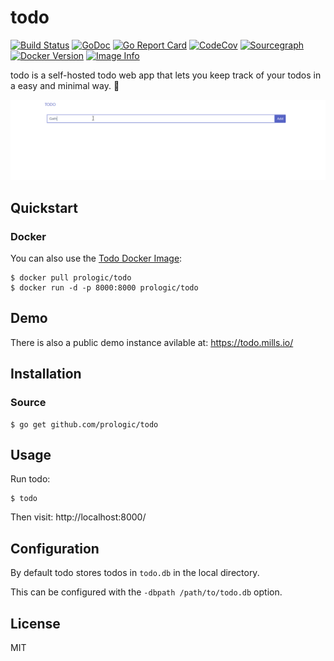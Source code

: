 # todo
[![Build Status](https://cloud.drone.io/api/badges/prologic/todo/status.svg)](https://cloud.drone.io/prologic/todo)
[![GoDoc](https://godoc.org/github.com/prologic/todo?status.svg)](https://godoc.org/github.com/prologic/todo)
[![Go Report Card](https://goreportcard.com/badge/github.com/prologic/todo)](https://goreportcard.com/report/github.com/prologic/todo)
[![CodeCov](https://codecov.io/gh/prologic/todo/branch/master/graph/badge.svg)](https://codecov.io/gh/prologic/todo)
[![Sourcegraph](https://sourcegraph.com/github.com/prologic/msgbus/-/badge.svg)](https://sourcegraph.com/github.com/prologic/msgbus?badge)
[![Docker Version](https://images.microbadger.com/badges/version/prologic/todo.svg)](https://microbadger.com/images/prologic/todo)
[![Image Info](https://images.microbadger.com/badges/image/prologic/todo.svg)](https://microbadger.com/images/prologic/todo)

todo is a self-hosted todo web app that lets you keep track of your todos in a easy and minimal way. 📝

![animated screenshot](screenshot.gif)

## Quickstart
### Docker

You can also use the [Todo Docker Image](https://hub.docker.com/r/prologic/todo):

```#!bash
$ docker pull prologic/todo
$ docker run -d -p 8000:8000 prologic/todo
```

## Demo
There is also a public demo instance avilable at: https://todo.mills.io/


## Installation
### Source

```#!bash
$ go get github.com/prologic/todo
```

## Usage
Run todo:

```#!bash
$ todo
```
Then visit: http://localhost:8000/

## Configuration
By default todo stores todos in `todo.db` in the local directory.

This can be configured with the `-dbpath /path/to/todo.db` option.

## License
MIT

